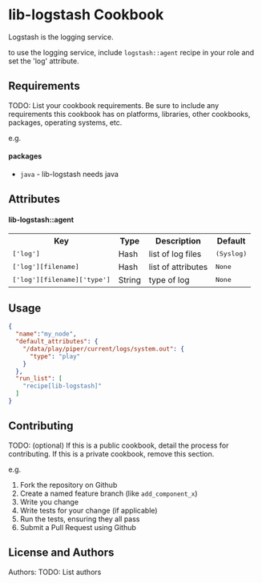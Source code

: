 lib-logstash Cookbook
=====================
Logstash is the logging service.

to use the logging service, include `logstash::agent` recipe in your role and set the 'log' attribute.

Requirements
------------
TODO: List your cookbook requirements. Be sure to include any requirements this cookbook has on platforms, libraries, other cookbooks, packages, operating systems, etc.

e.g.
#### packages
- `java` - lib-logstash needs java

Attributes
----------

#### lib-logstash::agent
<table>
  <tr>
    <th>Key</th>
    <th>Type</th>
    <th>Description</th>
    <th>Default</th>
  </tr>
  <tr>
    <td><tt>['log']</tt></td>
    <td>Hash</td>
    <td>list of log files</td>
    <td><tt>(Syslog)</tt></td>
  </tr>
  <tr>
    <td><tt>['log'][filename]</tt></td>
    <td>Hash</td>
    <td>list of attributes</td>
    <td><tt>None</tt></td>
  </tr>
  <tr>
    <td><tt>['log'][filename]['type']</tt></td>
    <td>String</td>
    <td>type of log</td>
    <td><tt>None</tt></td>
  </tr>
</table>


Usage
-----
```json
{
  "name":"my_node",
  "default_attributes": {
    "/data/play/piper/current/logs/system.out": {
      "type": "play"
    }
  },
  "run_list": [
    "recipe[lib-logstash]"
  ]
}
```

Contributing
------------
TODO: (optional) If this is a public cookbook, detail the process for contributing. If this is a private cookbook, remove this section.

e.g.
1. Fork the repository on Github
2. Create a named feature branch (like `add_component_x`)
3. Write you change
4. Write tests for your change (if applicable)
5. Run the tests, ensuring they all pass
6. Submit a Pull Request using Github

License and Authors
-------------------
Authors: TODO: List authors
